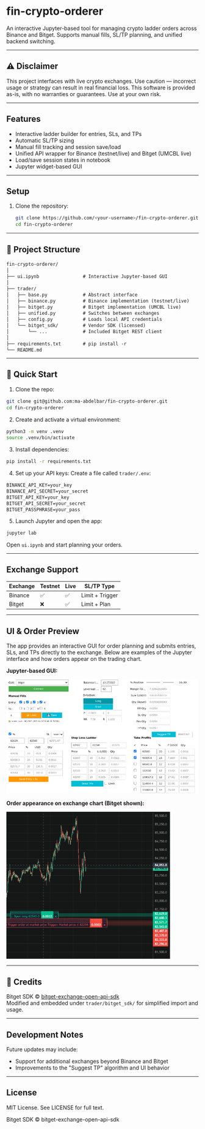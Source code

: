 # fin-crypto-orderer

An interactive Jupyter-based tool for managing crypto ladder orders across Binance and Bitget. Supports manual fills, SL/TP planning, and unified backend switching.

---

## ⚠️ Disclaimer

This project interfaces with live crypto exchanges. Use caution — incorrect usage or strategy can result in real financial loss. This software is provided as-is, with no warranties or guarantees. Use at your own risk.

---

## Features

- Interactive ladder builder for entries, SLs, and TPs
- Automatic SL/TP sizing
- Manual fill tracking and session save/load
- Unified API wrapper for Binance (testnet/live) and Bitget (UMCBL live)
- Load/save session states in notebook
- Jupyter widget-based GUI
---

## Setup

1. Clone the repository:
   ```bash
   git clone https://github.com/<your-username>/fin-crypto-orderer.git
   cd fin-crypto-orderer
   ```
---

## 📁 Project Structure

```
fin-crypto-orderer/
│
├── ui.ipynb                # Interactive Jupyter-based GUI
│
├── trader/
│   ├── base.py             # Abstract interface
│   ├── binance.py          # Binance implementation (testnet/live)
│   ├── bitget.py           # Bitget implementation (UMCBL live)
│   ├── unified.py          # Switches between exchanges
│   ├── config.py           # Loads local API credentials
│   └── bitget_sdk/         # Vendor SDK (licensed)
│       └── ...             # Included Bitget REST client
│
├── requirements.txt        # pip install -r
└── README.md
```

---

## 🚀 Quick Start

1. Clone the repo:
```bash
git clone git@github.com:ma-abdelbar/fin-crypto-orderer.git
cd fin-crypto-orderer
```

2. Create and activate a virtual environment:
```bash
python3 -m venv .venv
source .venv/bin/activate
```

3. Install dependencies:
```bash
pip install -r requirements.txt
```

4. Set up your API keys:
Create a file called `trader/.env`:
```env
BINANCE_API_KEY=your_key
BINANCE_API_SECRET=your_secret
BITGET_API_KEY=your_key
BITGET_API_SECRET=your_secret
BITGET_PASSPHRASE=your_pass
```

5. Launch Jupyter and open the app:
```bash
jupyter lab
```
Open `ui.ipynb` and start planning your orders.

---

## Exchange Support

| Exchange | Testnet | Live | SL/TP Type |
|----------|---------|------|------------|
| Binance  | ✅       | ✅    | Limit + Trigger |
| Bitget   | ❌       | ✅    | Limit + Plan |

---

## UI & Order Preview

The app provides an interactive GUI for order planning and submits entries, SLs, and TPs directly to the exchange. Below are examples of the Jupyter interface and how orders appear on the trading chart.

**Jupyter-based GUI:**

![UI Screenshot](./screenshot.png)

**Order appearance on exchange chart (Bitget shown):**

![Order Preview](./order_preview.png)

---

## 🙏 Credits

Bitget SDK © [bitget-exchange-open-api-sdk](https://github.com/bitget-exchange/bitget-api-sdk-python)  
Modified and embedded under `trader/bitget_sdk/` for simplified import and usage.

---

## Development Notes

Future updates may include:
- Support for additional exchanges beyond Binance and Bitget
- Improvements to the "Suggest TP" algorithm and UI behavior

---

## License
MIT License. See LICENSE for full text.

Bitget SDK © bitget-exchange-open-api-sdk